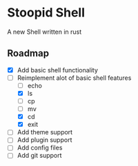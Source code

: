 # Stoopid Shell

A new Shell written in rust

## Roadmap

- [X] Add basic shell functionality
- [ ] Reimplement alot of basic shell features
  - [ ] echo
  - [X] ls
  - [ ] cp
  - [ ] mv
  - [X] cd
  - [X] exit
- [ ] Add theme support
- [ ] Add plugin support
- [ ] Add config files
- [ ] Add git support
